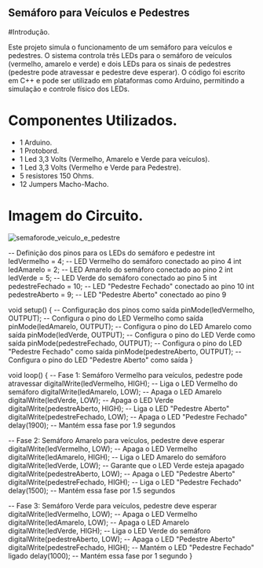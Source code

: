 ## Semáforo para Veículos e Pedestres


#Introdução.


Este projeto simula o funcionamento de um semáforo para veículos e pedestres.
O sistema controla três LEDs para o semáforo de veículos (vermelho, amarelo e verde) 
e dois LEDs para os sinais de pedestres (pedestre pode atravessar e pedestre deve esperar).
O código foi escrito em C++ e pode ser utilizado em plataformas como Arduino,
permitindo a simulação e controle físico dos LEDs.

# Componentes Utilizados.

- 1 Arduino.
- 1 Protobord.
- 1 Led 3,3 Volts (Vermelho, Amarelo e Verde para veículos).
- 1 Led 3,3 Volts (Vermelho e Verde para Pedestre).
- 5 resistores 150 Ohms.
- 12 Jumpers Macho-Macho.

# Imagem do Circuito.

![semaforode_veiculo_e_pedestre](Semáforo_de_veiculo_epedestre.png)

-- Definição dos pinos para os LEDs do semáforo e pedestre
int ledVermelho = 4;        -- LED Vermelho do semáforo conectado ao pino 4
int ledAmarelo = 2;         -- LED Amarelo do semáforo conectado ao pino 2
int ledVerde = 5;           -- LED Verde do semáforo conectado ao pino 5
int pedestreFechado = 10;   -- LED "Pedestre Fechado" conectado ao pino 10
int pedestreAberto = 9;     -- LED "Pedestre Aberto" conectado ao pino 9

void setup() {
  -- Configuração dos pinos como saída
  pinMode(ledVermelho, OUTPUT);       -- Configura o pino do LED Vermelho como saída
  pinMode(ledAmarelo, OUTPUT);        -- Configura o pino do LED Amarelo como saída
  pinMode(ledVerde, OUTPUT);          -- Configura o pino do LED Verde como saída
  pinMode(pedestreFechado, OUTPUT);   -- Configura o pino do LED "Pedestre Fechado" como saída
  pinMode(pedestreAberto, OUTPUT);    -- Configura o pino do LED "Pedestre Aberto" como saída
}

void loop() {
  -- Fase 1: Semáforo Vermelho para veículos, pedestre pode atravessar
  digitalWrite(ledVermelho, HIGH);    -- Liga o LED Vermelho do semáforo
  digitalWrite(ledAmarelo, LOW);       -- Apaga o LED Amarelo
  digitalWrite(ledVerde, LOW);         -- Apaga o LED Verde
  digitalWrite(pedestreAberto, HIGH);  -- Liga o LED "Pedestre Aberto"
  digitalWrite(pedestreFechado, LOW);  -- Apaga o LED "Pedestre Fechado"
  delay(1900);                         -- Mantém essa fase por 1.9 segundos

-- Fase 2: Semáforo Amarelo para veículos, pedestre deve esperar
  digitalWrite(ledVermelho, LOW);      -- Apaga o LED Vermelho
  digitalWrite(ledAmarelo, HIGH);      -- Liga o LED Amarelo do semáforo
  digitalWrite(ledVerde, LOW);         -- Garante que o LED Verde esteja apagado
  digitalWrite(pedestreAberto, LOW);   -- Apaga o LED "Pedestre Aberto"
  digitalWrite(pedestreFechado, HIGH); -- Liga o LED "Pedestre Fechado"
  delay(1500);                         -- Mantém essa fase por 1.5 segundos

  -- Fase 3: Semáforo Verde para veículos, pedestre deve esperar
  digitalWrite(ledVermelho, LOW);      -- Apaga o LED Vermelho
  digitalWrite(ledAmarelo, LOW);       -- Apaga o LED Amarelo
  digitalWrite(ledVerde, HIGH);        -- Liga o LED Verde do semáforo
  digitalWrite(pedestreAberto, LOW);   -- Apaga o LED "Pedestre Aberto"
  digitalWrite(pedestreFechado, HIGH); -- Mantém o LED "Pedestre Fechado" ligado
  delay(1000);                         -- Mantém essa fase por 1 segundo
}
